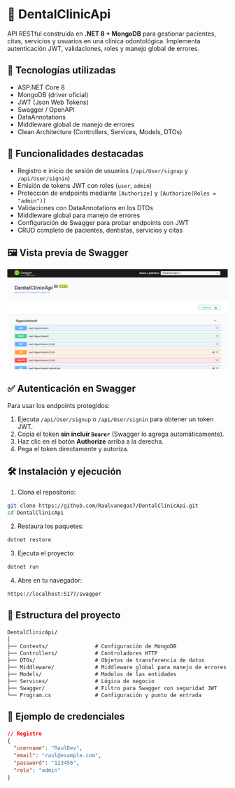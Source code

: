# 🦷 DentalClinicApi

API RESTful construida en **.NET 8 + MongoDB** para gestionar pacientes, citas, servicios y usuarios en una clínica odontológica. Implementa autenticación JWT, validaciones, roles y manejo global de errores.

## 🚀 Tecnologías utilizadas

- ASP.NET Core 8
- MongoDB (driver oficial)
- JWT (Json Web Tokens)
- Swagger / OpenAPI
- DataAnnotations
- Middleware global de manejo de errores
- Clean Architecture (Controllers, Services, Models, DTOs)

## 🔐 Funcionalidades destacadas

- Registro e inicio de sesión de usuarios (`/api/User/signup` y `/api/User/signin`)
- Emisión de tokens JWT con roles (`user`, `admin`)
- Protección de endpoints mediante `[Authorize]` y `[Authorize(Roles = "admin")]`
- Validaciones con DataAnnotations en los DTOs
- Middleware global para manejo de errores
- Configuración de Swagger para probar endpoints con JWT
- CRUD completo de pacientes, dentistas, servicios y citas

## 🖼️ Vista previa de Swagger

![Swagger UI](./assets/swagger-demo.png)

## ✅ Autenticación en Swagger

Para usar los endpoints protegidos:

1. Ejecuta `/api/User/signup` o `/api/User/signin` para obtener un token JWT.
2. Copia el token **sin incluir `Bearer`** (Swagger lo agrega automáticamente).
3. Haz clic en el botón **Authorize** arriba a la derecha.
4. Pega el token directamente y autoriza.

## 🛠️ Instalación y ejecución

1. Clona el repositorio:

```bash
git clone https://github.com/Raulvanegas7/DentalClinicApi.git
cd DentalClinicApi
```

2. Restaura los paquetes:

```bash
dotnet restore
```

3. Ejecuta el proyecto:

```bash
dotnet run
```

4. Abre en tu navegador:

```
https://localhost:5177/swagger
```

## 📁 Estructura del proyecto

```
DentalClinicApi/
│
├── Contexts/               # Configuración de MongoDB
├── Controllers/            # Controladores HTTP
├── DTOs/                   # Objetos de transferencia de datos
├── Middleware/             # Middleware global para manejo de errores
├── Models/                 # Modelos de las entidades
├── Services/               # Lógica de negocio
├── Swagger/                # Filtro para Swagger con seguridad JWT
└── Program.cs              # Configuración y punto de entrada
```

## 🧪 Ejemplo de credenciales

```json
// Registro
{
  "username": "RaulDev",
  "email": "raul@example.com",
  "password": "123456",
  "role": "admin"
}
```